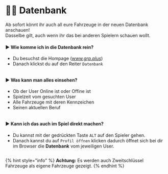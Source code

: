 # 👨‍💻 Datenbank

Ab sofort könnt ihr auch all eure Fahrzeuge in der neuen Datenbank anschauen!\
Dasselbe gilt, auch wenn ihr das bei anderen Spielern schauen wollt.

#### ► Wie komme ich in die Datenbank rein?

* Du besuchst die Hompage (*www.grp.plus*)
* Danach klickst du auf den Reiter ``Datenbank``
<figure><img src="../.gitbook/assets/datenbank/start-eins.gif" alt=""><figcaption></figcaption></figure>

#### ► Was kann man alles einsehen?
* Ob der User Online ist oder Offine ist 
* Spielzeit vom gesuchten User
* Alle Fahrzeuge mit deren Kennzeichen
* Seinen aktuellen Beruf

<figure><img src="../.gitbook/assets/datenbank/start-zwei.gif" alt=""><figcaption></figcaption></figure>

#### ► Kann ich das auch im Spiel direkt machen?
* Du kannst mit der gedrückten Taste ``ALT`` auf den Spieler gehen.
* Danach kannst du auf ``Profil öffnen`` klicken dadurch öffnet sich bei dir im Browser die **Datenbank** vom jeweiligen User.

<figure><img src="../.gitbook/assets/datenbank/start-drei.gif" alt=""><figcaption></figcaption></figure>

{% hint style="info" %}
**Achtung:** Es werden auch Zweitschlüssel Fahrzeuge als eigene Fahrzeuge gezeigt.
{% endhint %}